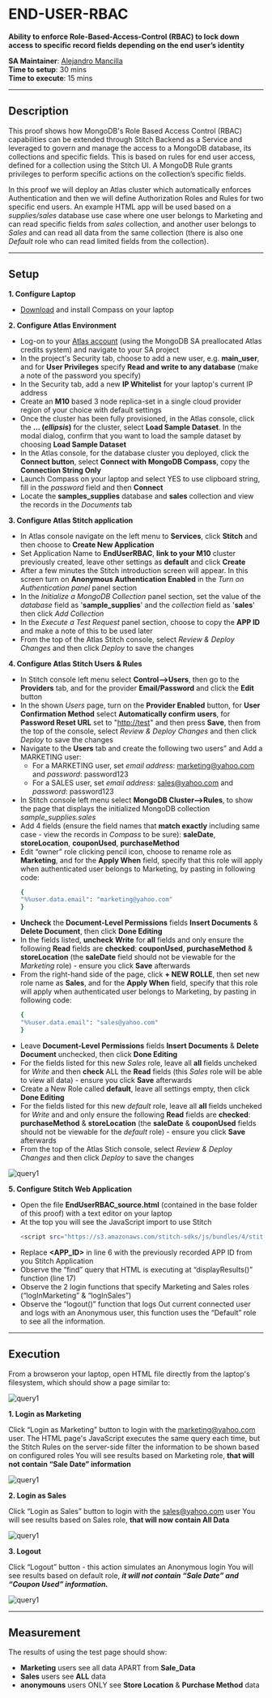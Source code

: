 # END-USER-RBAC

__Ability to enforce Role-Based-Access-Control (RBAC) to lock down access to specific record fields depending on the end user’s identity__

__SA Maintainer__: [Alejandro Mancilla](mailto:alejandro.mancilla@mongodb.com) <br/>
__Time to setup__: 30 mins <br/>
__Time to execute__: 15 mins <br/>


---
## Description

This proof shows how MongoDB's Role Based Access Control (RBAC) capabilities can be extended through Stitch Backend as a Service and leveraged to govern and manage the access to a MongoDB database, its collections and specific fields. This is based on rules for end user access, defined for a collection using the Stitch UI. A MongoDB Rule grants privileges to perform specific actions on the collection’s specific fields.

In this proof we will deploy an Atlas cluster which automatically enforces Authentication and then we will define Authorization Roles and Rules for two specific end users. An example HTML app will be used based on a _supplies/sales_ database use case where one user belongs to Marketing and can read specific fields from _sales_ collection, and another user belongs to _Sales_ and can read all data from the same collection (there is also one _Default_ role who can read limited fields from the collection).

---
## Setup
__1. Configure Laptop__
* [Download](https://www.mongodb.com/download-center/compass) and install Compass on your laptop

__2. Configure Atlas Environment__
* Log-on to your [Atlas account](http://cloud.mongodb.com) (using the MongoDB SA preallocated Atlas credits system) and navigate to your SA project
* In the project's Security tab, choose to add a new user, e.g. __main_user__, and for __User Privileges__ specify __Read and write to any database__ (make a note of the password you specify)
* In the Security tab, add a new __IP Whitelist__ for your laptop's current IP address
* Create an __M10__ based 3 node replica-set in a single cloud provider region of your choice with default settings
* Once the cluster has been fully provisioned, in the Atlas console, click the **... (*ellipsis*)** for the cluster, select **Load Sample Dataset**. In the modal dialog, confirm that you want to load the sample dataset by choosing **Load Sample Dataset**
* In the Atlas console, for the database cluster you deployed, click the __Connect button__, select __Connect with MongoDB Compass__, copy the __Connection String Only__
* Launch Compass on your laptop and select YES to use clipboard string, fill in the _password_ field and then __Connect__
* Locate the __samples_supplies__ database and __sales__ collection and view the records in the _Documents_ tab

__3. Configure Atlas Stitch application__
* In Atlas console navigate on the left menu to __Services__, click __Stitch__ and then choose to __Create New Application__
* Set Application Name to __EndUserRBAC__, __link to your M10__ cluster previously created, leave other settings as __default__ and click __Create__
* After a few minutes the Stitch introduction screen will appear. In this screen turn on __Anonymous Authentication Enabled__ in the *Turn on Authentication panel* panel section
* In the *Initialize a MongoDB Collection* panel section, set the value of the *database* field as '__sample_supplies__' and the *collection* field as '__sales__' then click *Add Collection*
* In the *Execute a Test Request* panel section, choose to copy the __APP ID__ and make a note of this to be used later
* From the top of the Atlas Stitch console, select *Review & Deploy Changes* and then click *Deploy* to save the changes

__4. Configure Atlas Stitch Users & Rules__
* In Stitch console left menu select __Control-->Users__, then go to the __Providers__ tab, and for the provider __Email/Password__ and click the __Edit__ button
* In the shown _Users_ page, turn on the __Provider Enabled__ button, for __User Confirmation Method__ select __Automatically confirm users__, for __Password Reset URL__ set to "[http://test](http://test)" and then press __Save__, then from the top of the console, select *Review & Deploy Changes* and then click *Deploy* to save the changes
* Navigate to the __Users__ tab and create the following two users” and Add a MARKETING user:
  * For a MARKETING user, set _email address_: [marketing@yahoo.com](marketing@yahoo.com) and _password_: password123
  * For a SALES user, set _email address_: [sales@yahoo.com](marketing@yahoo.com) and _password_: password123
* In Stitch console left menu select __MongoDB Cluster-->Rules__, to show the page that displays the initialized MongoDB collection _sample_supplies.sales_
* Add 4 fields (ensure the field names that __match exactly__ including same case - view the records in _Compass_ to be sure): __saleDate__, __storeLocation__, __couponUsed__, __purchaseMethod__
* Edit “owner” role clicking pencil icon, choose to rename role as __Marketing__, and for the __Apply When__ field, specify that this role will apply when authenticated user belongs to Marketing, by pasting in following code:
    ```bash
    {
    "%%user.data.email": "marketing@yahoo.com"
    }
    ```
* __Uncheck__ the __Document-Level Permissions__ fields __Insert Documents__ & __Delete Document__, then click __Done Editing__
* In the fields listed, __uncheck__ __Write__ for __all__ fields and only ensure the following __Read__ fields are __checked__: __couponUsed__, __purchaseMethod__ & __storeLocation__ (the __saleDate__ field should not be viewable for the _Marketing_ role) - ensure you click __Save__ afterwards
* From the right-hand side of the page, click __+ NEW ROLLE__, then set new role name as __Sales__, and for the __Apply When__ field, specify that this role will apply when authenticated user belongs to Marketing, by pasting in following code:
    ```bash
    {
    "%%user.data.email": "sales@yahoo.com"
    }
    ```
* Leave __Document-Level Permissions__ fields __Insert Documents__ & __Delete Document__ unchecked, then click __Done Editing__
* For the fields listed for this new _Sales_ role, leave all __all__ fields uncheked for _Write_ and then __check__ ALL the __Read__ fields (this _Sales_ role will be able to view all data) - ensure you click __Save__ afterwards
* Create a New Role called __default__, leave all settings empty, then click __Done Editing__ 
* For the fields listed for this new _default_ role, leave all __all__ fields uncheked for _Write_ and and only ensure the following __Read__ fields are __checked__: __purchaseMethod__ & __storeLocation__ (the __saleDate__ & __couponUsed__ fields should not be viewable for the _default_ role) - ensure you click __Save__ afterwards
* From the top of the Atlas Stich console, select *Review & Deploy Changes* and then click *Deploy* to save the changes

![query1](img/img00.png)


__5. Configure Stitch Web Application__
* Open the file __EndUserRBAC_source.html__ (contained in the base folder of this proof) with a text editor on your laptop
* At the top you will see the JavaScript import to use Stitch
    ```bash
    <script src="https://s3.amazonaws.com/stitch-sdks/js/bundles/4/stitch.js"></script>
    ```
* Replace __\<APP_ID\>__ in line 6 with the previously recorded APP ID from you Stitch Application
* Observe the “find” query that HTML is executing at “displayResults()” function (line 17)
* Observe the 2 login functions that specify Marketing and Sales roles (“logInMarketing” & “logInSales”)
* Observe the “logout()” function that logs Out current connected user and logs with an Anonymous user, this function uses the “Default” role to see all the information.

---
## Execution

From a browseron your laptop, open HTML file directly from the laptop's filesystem, which should show a page similar to:

![query1](img/img01.png)

__1. Login as Marketing__

Click “Login as Marketing” button to login with the [marketing@yahoo.com](marketing@yahoo.com) user. The HTML page's JavaScript executes the same query each time, but the Stitch Rules on the server-side filter the information to be shown based on configured roles
You will see results based on Marketing role, __that will not contain “Sale Date” information__

![query1](img/img02.png)

__2. Login as Sales__

Click “Login as Sales” button to login with the [sales@yahoo.com](sales@yahoo.com) user
You will see results based on Sales role, __that will now contain All Data__

![query1](img/img03.png)

__3. Logout__

Click “Logout” button - this action simulates an Anonymous login
You will see results based on default role, ___it will not contain “Sale Date” and “Coupon Used” information.___

![query1](img/img04.png)

---
## Measurement

The results of using the test page should show:
* __Marketing__ users see all data APART from __Sale_Data__
* __Sales__ users see __ALL__ data
* __anonymouns__ users ONLY see __Store Location__ & __Purchase Method__ data

